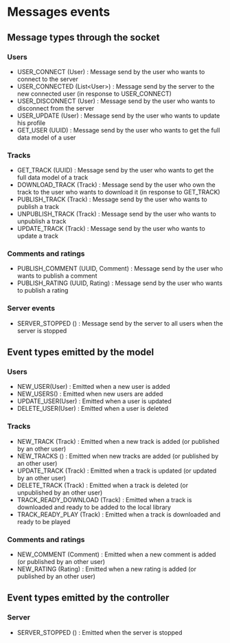 # Messages events

## Message types through the socket

### Users

-   USER_CONNECT (User) : Message send by the user who wants to connect to the server
-   USER_CONNECTED (List\<User>) : Message send by the server to the new connected user (in response to USER_CONNECT)
-   USER_DISCONNECT (User) : Message send by the user who wants to disconnect from the server
-   USER_UPDATE (User) : Message send by the user who wants to update his profile
-   GET_USER (UUID) : Message send by the user who wants to get the full data model of a user

### Tracks

-   GET_TRACK (UUID) : Message send by the user who wants to get the full data model of a track
-   DOWNLOAD_TRACK (Track) : Message send by the user who own the track to the user who wants to download it (in response to GET_TRACK)
-   PUBLISH_TRACK (Track) : Message send by the user who wants to publish a track
-   UNPUBLISH_TRACK (Track) : Message send by the user who wants to unpublish a track
-   UPDATE_TRACK (Track) : Message send by the user who wants to update a track

### Comments and ratings

-   PUBLISH_COMMENT (UUID, Comment) : Message send by the user who wants to publish a comment
-   PUBLISH_RATING (UUID, Rating) : Message send by the user who wants to publish a rating

### Server events

-   SERVER_STOPPED () : Message send by the server to all users when the server is stopped

## Event types emitted by the model

### Users

-   NEW_USER(User) : Emitted when a new user is added
-   NEW_USERS() : Emitted when new users are added
-   UPDATE_USER(User) : Emitted when a user is updated
-   DELETE_USER(User) : Emitted when a user is deleted

### Tracks

-   NEW_TRACK (Track) : Emitted when a new track is added (or published by an other user)
-   NEW_TRACKS () : Emitted when new tracks are added (or published by an other user)
-   UPDATE_TRACK (Track) : Emitted when a track is updated (or updated by an other user)
-   DELETE_TRACK (Track) : Emitted when a track is deleted (or unpublished by an other user)
-   TRACK_READY_DOWNLOAD (Track) : Emitted when a track is downloaded and ready to be added to the local library
-   TRACK_READY_PLAY (Track) : Emitted when a track is downloaded and ready to be played

### Comments and ratings

-   NEW_COMMENT (Comment) : Emitted when a new comment is added (or published by an other user)
-   NEW_RATING (Rating) : Emitted when a new rating is added (or published by an other user)

## Event types emitted by the controller

### Server

-   SERVER_STOPPED () : Emitted when the server is stopped
